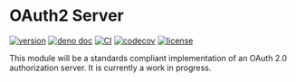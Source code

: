 # OAuth2 Server

[![version](https://img.shields.io/badge/release-v0.0.5-success)](https://deno.land/x/oauth2_server@v0.0.5)
[![deno doc](https://doc.deno.land/badge.svg)](https://doc.deno.land/https/deno.land/x/oauth2_server@v0.0.5/mod.ts)
[![CI](https://github.com/udibo/oauth2_server/workflows/CI/badge.svg)](https://github.com/udibo/oauth2_server/actions?query=workflow%3ACI)
[![codecov](https://codecov.io/gh/udibo/oauth2_server/branch/main/graph/badge.svg?token=8Q7TSUFWUY)](https://codecov.io/gh/udibo/oauth2_server)
[![license](https://img.shields.io/github/license/udibo/oauth2_server)](https://github.com/udibo/oauth2_server/blob/master/LICENSE)

This module will be a standards compliant implementation of an OAuth 2.0
authorization server. It is currently a work in progress.
